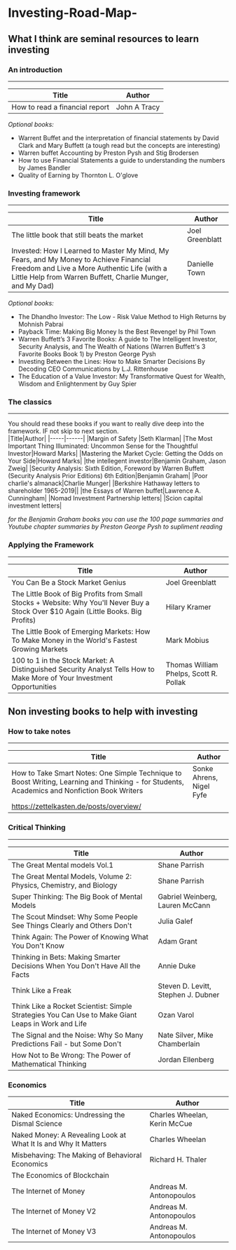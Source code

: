 # Investing-Road-Map-
## What I think are seminal resources to learn investing   
### An introduction 
----
|Title|Author|
|-----|------|
|How to read a financial report | John A Tracy|

_Optional books:_
- Warrent Buffet and the interpretation of financial statements by David Clark and Mary Buffett (a tough read but the concepts are interesting)
- Warren buffet Accounting by Preston Pysh and Stig Brodersen
- How to use Financial Statements  a guide to understanding the numbers by James Bandler
- Quality of Earning by Thornton L. O'glove

### Investing framework
----
|Title|Author|
|-----|------|
|The little book that still  beats the market| Joel Greenblatt|
|Invested: How I Learned to Master My Mind, My Fears, and My Money to Achieve Financial Freedom and Live a More Authentic Life (with a Little Help from Warren Buffett, Charlie Munger, and My Dad)|Danielle Town|

_Optional books:_
- The Dhandho Investor: The Low - Risk Value Method to High Returns by Mohnish Pabrai
- Payback Time: Making Big Money Is the Best Revenge! by Phil Town
- Warren Buffett’s 3 Favorite Books: A guide to The Intelligent Investor, Security Analysis, and The Wealth of Nations (Warren Buffett's 3 Favorite Books Book 1) by Preston George Pysh
- Investing Between the Lines: How to Make Smarter Decisions By Decoding CEO Communications by L.J. Rittenhouse
- The Education of a Value Investor: My Transformative Quest for Wealth, Wisdom and Enlightenment by Guy Spier

### The classics 
----
You should read these books if you want to really dive deep into the framework. IF not skip to next section.  
|Title|Author|
|-----|------|
|Margin of Safety |Seth Klarman|
|The Most Important Thing Illuminated: Uncommon Sense for the Thoughtful Investor|Howard Marks|
|Mastering the Market Cycle: Getting the Odds on Your Side|Howard Marks|
|the intellegent investor|Benjamin Graham, Jason Zweig|
|Security Analysis: Sixth Edition, Foreword by Warren Buffett (Security Analysis Prior Editions) 6th Edition|Benjamin Graham|
|Poor charlie's almanack|Charlie Munger|
|Berkshire Hathaway letters to shareholder 1965-2019||
|the Essays of Warren buffet|Lawrence A. Cunningham|
|Nomad Investment Partnership letters|
|Scion capital  investment letters|

_for the Benjamin Graham books you can use the 100 page summaries and Youtube chapter summaries by Preston George Pysh to supliment reading_  

### Applying the Framework 
----  
|Title|Author|
|-----|------|
|You Can Be a Stock Market Genius|Joel Greenblatt|
|The Little Book of Big Profits from Small Stocks + Website: Why You'll Never Buy a Stock Over $10 Again (Little Books. Big Profits)|Hilary Kramer|
|The Little Book of Emerging Markets: How To Make Money in the World's Fastest Growing Markets|Mark Mobius|
|100 to 1 in the Stock Market: A Distinguished Security Analyst Tells How to Make More of Your Investment Opportunities|Thomas William Phelps, Scott R. Pollak|

## Non investing books to help with investing 

### How to take notes
----
|Title|Author|
|-----|------|
|How to Take Smart Notes: One Simple Technique to Boost Writing, Learning and Thinking - for Students, Academics and Nonfiction Book Writers|Sonke Ahrens, Nigel Fyfe|
|https://zettelkasten.de/posts/overview/|


### Critical Thinking
----
|Title|Author|
|-----|------|
|The Great Mental models Vol.1|Shane Parrish|
|The Great Mental Models, Volume 2: Physics, Chemistry, and Biology|Shane Parrish|
|Super Thinking: The Big Book of Mental Models| Gabriel Weinberg, Lauren McCann|
|The Scout Mindset: Why Some People See Things Clearly and Others Don't|Julia Galef|
|Think Again: The Power of Knowing What You Don't Know| Adam Grant|
|Thinking in Bets: Making Smarter Decisions When You Don't Have All the Facts|Annie Duke|
|Think Like a Freak|Steven D. Levitt, Stephen J. Dubner|
|Think Like a Rocket Scientist: Simple Strategies You Can Use to Make Giant Leaps in Work and Life|Ozan Varol|
|The Signal and the Noise: Why So Many Predictions Fail - but Some Don't| Nate Silver, Mike Chamberlain|
|How Not to Be Wrong: The Power of Mathematical Thinking|Jordan Ellenberg|

### Economics
|Title|Author|
|-----|------|
|Naked Economics: Undressing the Dismal Science|Charles Wheelan, Kerin McCue|
|Naked Money: A Revealing Look at What It Is and Why It Matters|Charles Wheelan|
|Misbehaving: The Making of Behavioral Economics|Richard H. Thaler|
|The Economics of Blockchain | 
|The Internet of Money|Andreas M. Antonopoulos|
|The Internet of Money V2|Andreas M. Antonopoulos|
|The Internet of Money V3|Andreas M. Antonopoulos|




